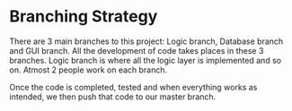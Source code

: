 # Branching Strategy
There are 3 main branches to this project: Logic branch, Database branch and GUI branch. All the development of code takes places in these
3 branches. Logic branch is where all the logic layer is implemented and so on. Atmost 2 people work on each branch.

Once the code is completed, tested and when everything works as intended, we then push that code to our master branch.